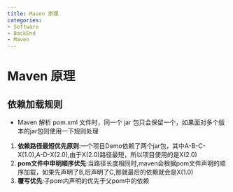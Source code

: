 ```yaml
---
title: Maven 原理
categories:
- Software
- BackEnd
- Maven
---
```

# Maven 原理

## 依赖加载规则

- Maven 解析 pom.xml 文件时，同一个 jar 包只会保留一个，如果面对多个版本的jar包则使用一下规则处理

1. **依赖路径最短优先原则**:一个项目Demo依赖了两个jar包，其中A-B-C-X(1.0),A-D-X(2.0),由于X(2.0)路径最短，所以项目使用的是X(2.0)
2. **pom文件中申明顺序优先**:当路径长度相同时,maven会根据pom文件声明的顺序加载，如果先声明了B,后声明了C,那就最后的依赖就会是X(1.0)
3. **覆写优先**:子pom内声明的优先于父pom中的依赖